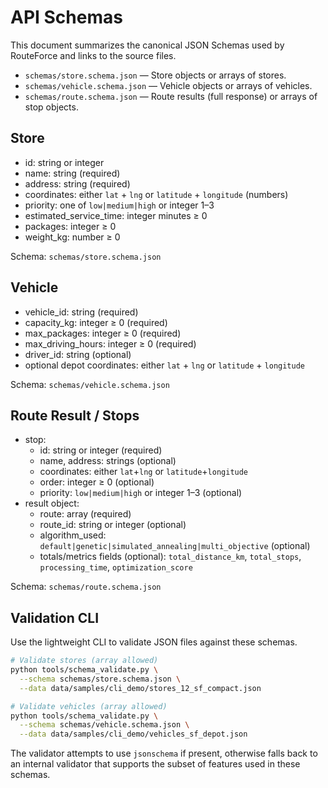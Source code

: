 # API Schemas

This document summarizes the canonical JSON Schemas used by RouteForce and links to the source files.

- `schemas/store.schema.json` — Store objects or arrays of stores.
- `schemas/vehicle.schema.json` — Vehicle objects or arrays of vehicles.
- `schemas/route.schema.json` — Route results (full response) or arrays of stop objects.

## Store
- id: string or integer
- name: string (required)
- address: string (required)
- coordinates: either `lat` + `lng` or `latitude` + `longitude` (numbers)
- priority: one of `low|medium|high` or integer 1–3
- estimated_service_time: integer minutes ≥ 0
- packages: integer ≥ 0
- weight_kg: number ≥ 0

Schema: `schemas/store.schema.json`

## Vehicle
- vehicle_id: string (required)
- capacity_kg: integer ≥ 0 (required)
- max_packages: integer ≥ 0 (required)
- max_driving_hours: integer ≥ 0 (required)
- driver_id: string (optional)
- optional depot coordinates: either `lat` + `lng` or `latitude` + `longitude`

Schema: `schemas/vehicle.schema.json`

## Route Result / Stops
- stop:
  - id: string or integer (required)
  - name, address: strings (optional)
  - coordinates: either `lat`+`lng` or `latitude`+`longitude`
  - order: integer ≥ 0 (optional)
  - priority: `low|medium|high` or integer 1–3 (optional)
- result object:
  - route: array<stop> (required)
  - route_id: string or integer (optional)
  - algorithm_used: `default|genetic|simulated_annealing|multi_objective` (optional)
  - totals/metrics fields (optional): `total_distance_km`, `total_stops`, `processing_time`, `optimization_score`

Schema: `schemas/route.schema.json`

## Validation CLI
Use the lightweight CLI to validate JSON files against these schemas.

```bash
# Validate stores (array allowed)
python tools/schema_validate.py \
  --schema schemas/store.schema.json \
  --data data/samples/cli_demo/stores_12_sf_compact.json

# Validate vehicles (array allowed)
python tools/schema_validate.py \
  --schema schemas/vehicle.schema.json \
  --data data/samples/cli_demo/vehicles_sf_depot.json
```

The validator attempts to use `jsonschema` if present, otherwise falls back to an internal validator that supports the subset of features used in these schemas.

